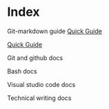 # Index #

Git-markdown guide 
[Quick Guide](/docs/markdown/git-markdown.md)

[Quick Guide ](https://github.com/ChuckFisher313/Resources/docs/markdown/blob/master/git-markdown.md)

Git and github docs 

Bash docs 

Visual studio code docs

Technical writing docs

